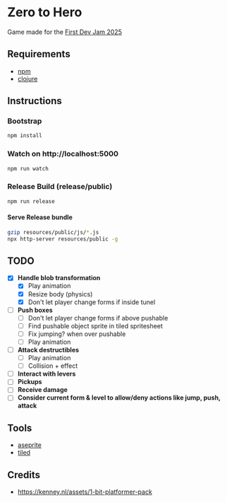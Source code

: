 # Zero to Hero
Game made for the [First Dev Jam 2025](https://docs.google.com/spreadsheets/d/1Zl4_gNtujm9f759oWaeIs22dplejp5yB_J1pHmns72I/edit?gid=324790356#gid=324790356)

## Requirements
- [npm](https://www.npmjs.com/)
- [clojure](https://clojure.org/)

## Instructions

### Bootstrap
```bash
npm install
```

### Watch on http://localhost:5000
```bash
npm run watch
```

### Release Build (release/public)
```bash
npm run release
```

#### Serve Release bundle
```bash
gzip resources/public/js/*.js
npx http-server resources/public -g
```

## TODO
- [x] **Handle blob transformation**
    - [x] Play animation 
    - [x] Resize body (physics)
    - [x] Don't let player change forms if inside tunel
- [ ] **Push boxes**
    - [ ] Don't let player change forms if above pushable
    - [ ] Find pushable object sprite in tiled spritesheet
    - [ ] Fix jumping? when over pushable
    - [ ] Play animation
- [ ] **Attack destructibles**
    - [ ] Play animation
    - [ ] Collision + effect
- [ ] **Interact with levers**
- [ ] **Pickups**
- [ ] **Receive damage**
- [ ] **Consider current form & level to allow/deny actions like jump, push, attack**

## Tools
- [aseprite](https://www.aseprite.org/)
- [tiled](https://www.mapeditor.org/)

## Credits
- https://kenney.nl/assets/1-bit-platformer-pack
